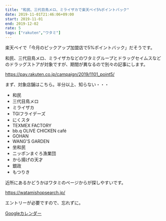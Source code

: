 ```yaml
---
title: "和民、三代目鳥メロ、ミライザカで楽天ペイ5%ポイントバック"
date: 2019-11-01T21:46:06+09:00
start: 2019-11-01
end: 2019-12-02
rate: 5
tags: ["rakuten","ワタミ"]
---
```


楽天ペイで「今月のピックアップ加盟店で5%ポイントバック」だそうです。

和民、三代目鳥メロ、ミライザカなどのワタミグループとドラッグセイムスなどのドラッグストアが対象ですが、期間が異なるので別々の記事にします。

https://pay.rakuten.co.jp/campaign/2019/1101_point5/

まず、対象店舗はこちら。半分以上、知らない・・・

- 和民
- 三代目鳥メロ
- ミライザカ
- TGIフライデーズ
- にくスタ
- TEXMEX FACTORY
- bb.q OLIVE CHICKEN café
- GOHAN
- WANG'S GARDEN
- 坐和民
- ニッポンまぐろ漁業団
- から揚げの天才
- 銀政
- もつりき

近所にあるかどうかはワタミのページからが探しやすいです。

https://watamishopsearch.jp/

エントリーが必要ですので、忘れずに。

[Googleカレンダー](http://www.google.com/calendar/event?action=TEMPLATE&text=%E5%92%8C%E6%B0%91%E3%80%81%E4%B8%89%E4%BB%A3%E7%9B%AE%E9%B3%A5%E3%83%A1%E3%83%AD%E3%80%81%E3%83%9F%E3%83%A9%E3%82%A4%E3%82%B6%E3%82%AB%E3%81%A7%E6%A5%BD%E5%A4%A9%E3%83%9A%E3%82%A45%25%E3%83%9D%E3%82%A4%E3%83%B3%E3%83%88%E3%83%90%E3%83%83%E3%82%AF&dates=20191101/20191202&details=https://pokanpo.com/posts/20191202_rakuten_watami/)

